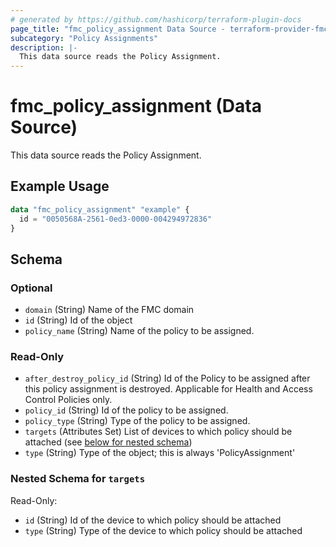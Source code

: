 ```yaml
---
# generated by https://github.com/hashicorp/terraform-plugin-docs
page_title: "fmc_policy_assignment Data Source - terraform-provider-fmc"
subcategory: "Policy Assignments"
description: |-
  This data source reads the Policy Assignment.
---
```


# fmc_policy_assignment (Data Source)

This data source reads the Policy Assignment.

## Example Usage

```terraform
data "fmc_policy_assignment" "example" {
  id = "0050568A-2561-0ed3-0000-004294972836"
}
```

<!-- schema generated by tfplugindocs -->
## Schema

### Optional

- `domain` (String) Name of the FMC domain
- `id` (String) Id of the object
- `policy_name` (String) Name of the policy to be assigned.

### Read-Only

- `after_destroy_policy_id` (String) Id of the Policy to be assigned after this policy assignment is destroyed. Applicable for Health and Access Control Policies only.
- `policy_id` (String) Id of the policy to be assigned.
- `policy_type` (String) Type of the policy to be assigned.
- `targets` (Attributes Set) List of devices to which policy should be attached (see [below for nested schema](#nestedatt--targets))
- `type` (String) Type of the object; this is always 'PolicyAssignment'

<a id="nestedatt--targets"></a>
### Nested Schema for `targets`

Read-Only:

- `id` (String) Id of the device to which policy should be attached
- `type` (String) Type of the device to which policy should be attached
